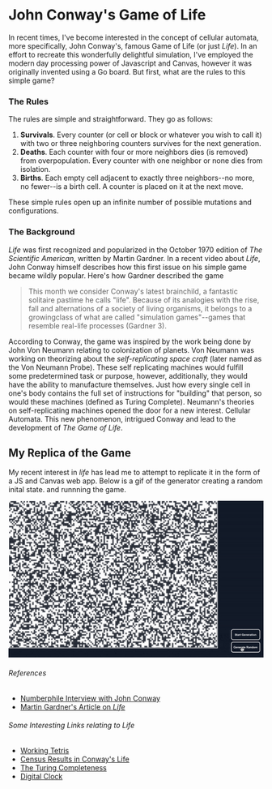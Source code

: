 # John Conway's Game of Life
In recent times, I've become interested in the concept of cellular automata, more specifically, John Conway's, famous Game of Life (or just *Life*). In an effort to recreate
this wonderfully delightful simulation, I've employed the modern day processing power of Javascript and Canvas, however it was originally
invented using a Go board. But first, what are the rules to this simple game?

### The Rules

The rules are simple and straightforward. They go as follows:
1. **Survivals**. Every counter (or cell or block or whatever you wish to call it) with two or three neighboring counters survives for the next generation.
2. **Deaths**. Each counter with four or more neighbors dies (is removed) from overpopulation. Every
counter with one neighbor or none dies from isolation.
3. **Births**. Each empty cell adjacent to exactly three neighbors--no more, no fewer--is a birth cell. A
counter is placed on it at the next move.

These simple rules open up an infinite number of possible mutations and configurations.

 ### The Background
 
 *Life* was first recognized and popularized in the October 1970 edition of *The Scientific American*, written by Martin Gardner. In a recent video about *Life*, 
 John Conway himself describes how this first issue on his simple game became wildly popular. Here's how Gardner described the game
 >  This month we consider Conway's latest brainchild, a fantastic solitaire pastime he calls "life". Because of its analogies with the rise, fall and alternations of a society of living organisms, it belongs to a growingclass of what are called "simulation games"--games that resemble real-life processes (Gardner 3). 

According to Conway, the game was inspired by the work being done by John Von Neumann relating to colonization of planets. Von Neumann was working on theorizing about the 
*self-replicating space craft* (later named as the Von Neumann Probe). These self replicating machines would fulfill some predetermined task or purpose, however,
additionally, they would have the ability to manufacture themselves. Just how every single cell in one's body contains the full set of instructions for "building"
that person, so would these machines (defined as Turing Complete). Neumann's theories on self-replicating machines opened the door for a new interest. Cellular Automata.
This new phenomenon, intrigued Conway and lead to the development of *The Game of Life*.

## My Replica of the Game
My recent interest in *life* has lead me to attempt to replicate it in the form of a JS and Canvas web app. Below is a gif of the generator creating a random inital state. and runnning the game.

![animated gif of gol](assets/golvid.gif)


###### References
- <a href="https://www.youtube.com/watch?v=R9Plq-D1gEk">Numberphile Interview with John Conway</a>
- <a href="https://web.stanford.edu/class/sts145/Library/life.pdf">Martin Gardner's Article on *Life*</a>

###### Some Interesting Links relating to *Life*
- <a href="https://codegolf.stackexchange.com/questions/11880/build-a-working-game-of-tetris-in-conways-game-of-life/142673#142673">Working Tetris</a> 
- <a href="https://web.archive.org/web/20090910010855/http://conwaylife.com/soup/census.asp?rule=B3%2FS23&sl=1&os=1&ss=1">Census Results in Conway's Life</a>
- <a href="https://www.youtube.com/watch?v=Kk2MH9O4pXY">The Turing Completeness</a>
- <a href="https://www.youtube.com/watch?v=3NDAZ5g4EuU">Digital Clock</a>

